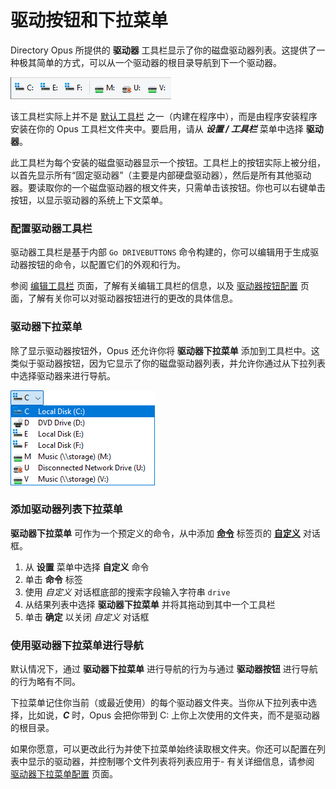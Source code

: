 # 驱动按钮和下拉菜单

Directory Opus 所提供的 **驱动器** 工具栏显示了你的磁盘驱动器列表。这提供了一种极其简单的方式，可以从一个驱动器的根目录导航到下一个驱动器。

![](/Manual/images/media/13/drive_buttons.png) 

该工具栏实际上并不是 [默认工具栏](../toolbars/the_default_toolbars/README.zh.md) 之一（内建在程序中），而是由程序安装程序安装在你的 Opus 工具栏文件夹中。要启用，请从 ***设置 / 工具栏*** 菜单中选择 **驱动器**。

此工具栏为每个安装的磁盘驱动器显示一个按钮。工具栏上的按钮实际上被分组，以首先显示所有“固定驱动器”（主要是内部硬盘驱动器），然后是所有其他驱动器。要读取你的一个磁盘驱动器的根文件夹，只需单击该按钮。你也可以右键单击按钮，以显示驱动器的系统上下文菜单。

### 配置驱动器工具栏

驱动器工具栏是基于内部 `Go DRIVEBUTTONS` 命令构建的，你可以编辑用于生成驱动器按钮的命令，以配置它们的外观和行为。

参阅 [编辑工具栏](/Manual/customize/creating_your_own_buttons/editing_the_toolbar/README.zh.md) 页面，了解有关编辑工具栏的信息，以及 [驱动器按钮配置](/Manual/customize/creating_your_own_buttons/editing_the_toolbar/dynamic_buttons/drive_buttons_configuration.zh.md) 页面，了解有关你可以对驱动器按钮进行的更改的具体信息。

### 驱动器下拉菜单

除了显示驱动器按钮外，Opus 还允许你将 **驱动器下拉菜单** 添加到工具栏中。这类似于驱动器按钮，因为它显示了你的磁盘驱动器列表，并允许你通过从下拉列表中选择驱动器来进行导航。

![](/Manual/images/media/13/drive_list.png)

### 添加驱动器列表下拉菜单

**驱动器下拉菜单** 可作为一个预定义的命令，从中添加 **[命令](/Manual/customize/the_customize_dialog/commands.zh.md)** 标签页的 **[自定义](/Manual/customize/README.zh.md)** 对话框。

1.  从 **设置** 菜单中选择 **自定义** 命令
2.  单击 **命令** 标签
3.  使用 *自定义* 对话框底部的搜索字段输入字符串 `drive`
4.  从结果列表中选择 **驱动器下拉菜单** 并将其拖动到其中一个工具栏
5.  单击 **确定** 以关闭 *自定义* 对话框

### 使用驱动器下拉菜单进行导航

默认情况下，通过 **驱动器下拉菜单** 进行导航的行为与通过 **驱动器按钮** 进行导航的行为略有不同。

下拉菜单记住你当前（或最近使用）的每个驱动器文件夹。当你从下拉列表中选择，比如说，***C*** 时，Opus 会把你带到 C: 上你上次使用的文件夹，而不是驱动器的根目录。

如果你愿意，可以更改此行为并使下拉菜单始终读取根文件夹。你还可以配置在列表中显示的驱动器，并控制哪个文件列表将列表应用于- 有关详细信息，请参阅 [驱动器下拉菜单配置](/Manual/customize/creating_your_own_buttons/editing_the_toolbar/field_buttons/drive_list_configuration.zh.md) 页面。
